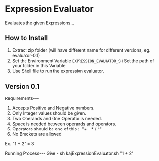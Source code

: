 Expression Evaluator
======

Evaluates the given Expressions...

## How to Install
1. Extract zip folder (will have different name for different versions, eg. evaluator-0.1)
2. Set the Environment Variable `EXPRESSION_EVALUATOR_SH` 
   Set the path of your folder in this Variable
3. Use Shell file to run the expression evaluator.

## Version 0.1
Requirements---
  1. Accepts Positive and Negative numbers.
  2. Only Integer values should be given.
  3. Two Operands and One Operator is needed.
  4. Space is needed between operands and operators.
  5. Operators should be one of this :- "+ - * / ^"
  6. No Brackets are allowed
 
Ex. "1 + 2" = 3

Running Process---
   Give - sh kajExpressionEvaluator.sh "1 + 2"



